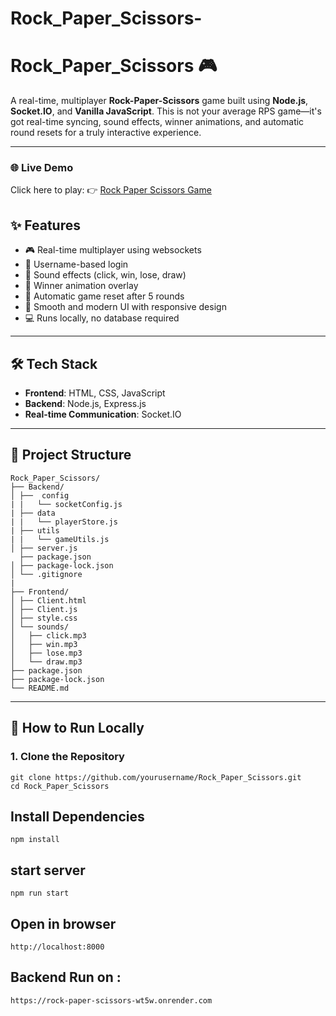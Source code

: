 # Rock_Paper_Scissors-

# Rock_Paper_Scissors 🎮

A real-time, multiplayer **Rock-Paper-Scissors** game built using **Node.js**, **Socket.IO**, and **Vanilla JavaScript**. This is not your average RPS game—it's got real-time syncing, sound effects, winner animations, and automatic round resets for a truly interactive experience.

---
### 🌐 Live Demo

Click here to play: 👉 [Rock Paper Scissors Game](https://extraordinary-belekoy-d0720b.netlify.app/)


## ✨ Features

- 🎮 Real-time multiplayer using websockets
- 🔐 Username-based login
- 🎵 Sound effects (click, win, lose, draw)
- 🎉 Winner animation overlay
- 🔁 Automatic game reset after 5 rounds
- 🎨 Smooth and modern UI with responsive design
- 💻 Runs locally, no database required

---

## 🛠️ Tech Stack

- **Frontend**: HTML, CSS, JavaScript
- **Backend**: Node.js, Express.js
- **Real-time Communication**: Socket.IO

---

## 📂 Project Structure

```
Rock_Paper_Scissors/
├── Backend/
│ ├──  config
| |   └── socketConfig.js 
| ├── data
| |   └── playerStore.js 
| ├── utils
| |   └── gameUtils.js 
│ ├── server.js
  ├── package.json
│ ├── package-lock.json
│ └── .gitignore
|
├── Frontend/
│ ├── Client.html
│ ├── Client.js
│ ├── style.css
│ └── sounds/
│   ├── click.mp3
│   ├── win.mp3
│   ├── lose.mp3
│   └── draw.mp3
├── package.json
├── package-lock.json
└── README.md
```


---

## 🚀 How to Run Locally

### 1. Clone the Repository

```
git clone https://github.com/yourusername/Rock_Paper_Scissors.git
cd Rock_Paper_Scissors

```

## Install Dependencies 

```
npm install

```
## start server
```
npm run start

```

## Open in browser

```
http://localhost:8000

```
## Backend Run on : 
```
https://rock-paper-scissors-wt5w.onrender.com
``` 

